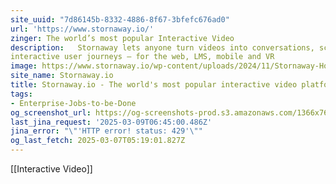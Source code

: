 ```yaml
---
site_uuid: "7d86145b-8332-4886-8f67-3bfefc676ad0"
url: 'https://www.stornaway.io/'
zinger: The world’s most popular Interactive Video
description:   Stornaway lets anyone turn videos into conversations, scenarios and
interactive user journeys – for the web, LMS, mobile and VR
image: https://www.stornaway.io/wp-content/uploads/2024/11/Stornaway-Home-Page-1920x1080-Full-Width-Header.jpg
site_name: Stornaway.io
title: Stornaway.io - The world's most popular interactive video platform
tags:
- Enterprise-Jobs-to-be-Done
og_screenshot_url: https://og-screenshots-prod.s3.amazonaws.com/1366x768/80/false/b48e405979627095222addda8259d3fc5cdd4050594f356ca99cc4a43f02f4f1.jpeg
last_jina_request: '2025-03-09T06:45:00.486Z'
jina_error: "\"'HTTP error! status: 429'\""
og_last_fetch: 2025-03-07T05:19:01.827Z
---
```

[[Interactive Video]]

